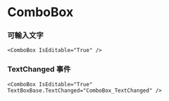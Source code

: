 # ComboBox

### 可輸入文字

```xaml
<ComboBox IsEditable="True" />
```

### TextChanged 事件

```xaml
<ComboBox IsEditable="True" TextBoxBase.TextChanged="ComboBox_TextChanged" />
```
